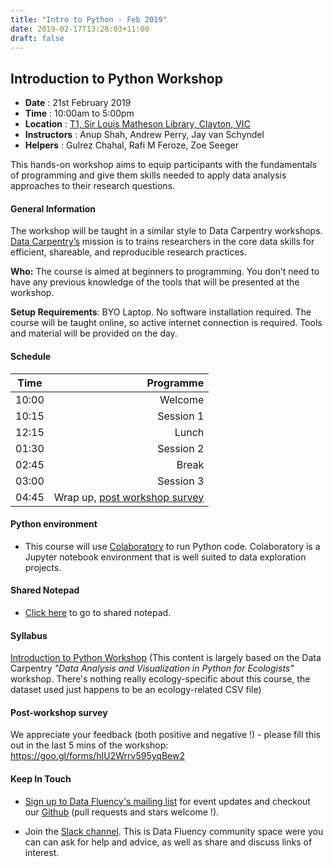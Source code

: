 ```yaml
---
title: "Intro to Python - Feb 2019"
date: 2019-02-17T13:28:03+11:00
draft: false
---
```


## Introduction to Python Workshop

-	**Date** :		21st February 2019
-	**Time** :		10:00am to 5:00pm
-	**Location** :		[T1, Sir Louis Matheson Library, Clayton, VIC](https://goo.gl/maps/DUXk3v8UuWB2)
-	**Instructors** :	Anup Shah, Andrew Perry, Jay van Schyndel
-	**Helpers** : 		Gulrez Chahal, Rafi M Feroze, Zoe Seeger

This hands-on workshop aims to equip participants with the fundamentals of programming and give them skills needed to apply data analysis approaches to their research questions.


#### General Information

The workshop will be taught in a similar style to Data Carpentry workshops. [Data Carpentry’s](http://www.datacarpentry.org/) mission is to trains researchers in the core data skills for efficient, shareable, and reproducible research practices.

**Who:** The course is aimed at beginners to programming. You don’t need to have any previous knowledge of the tools that will be presented at the workshop.

**Setup Requirements**: BYO Laptop. No software installation required. The course will be taught online, so active internet connection is required. Tools and material will be provided on the day.

#### Schedule

Time | Programme
----------- | ------------------:
10:00 | Welcome
10:15 | Session 1
12:15 | Lunch
01:30 | Session 2
02:45 | Break
03:00 | Session 3
04:45 | Wrap up, [post workshop survey](#post-workshop-survey)


#### Python environment
* This course will use [Colaboratory](https://colab.research.google.com/) to run Python code. 
  Colaboratory is a Jupyter notebook environment that is well suited to data exploration projects.


#### Shared Notepad

* [Click here](https://pad.carpentries.org/intro_to_python_feb_21_19) to go to shared notepad.


#### Syllabus

[Introduction to Python Workshop](https://monashdatafluency.github.io/python-workshop-base/fullday/) 
(This content is largely based on the Data Carpentry _"Data Analysis and Visualization in Python for Ecologists"_ workshop. There's nothing really ecology-specific about this course, the dataset used just happens to be an ecology-related CSV file)


#### Post-workshop survey

We appreciate your feedback (both positive and negative !) - please fill this out in the last 5 mins of the workshop: https://goo.gl/forms/hIU2Wrrv595yqBew2

#### Keep In Touch

* [Sign up to Data Fluency's mailing list](http://eepurl.com/dmzhGH) for event updates and checkout our [Github](https://github.com/MonashDataFluency) (pull requests and stars welcome !). 

* Join the [Slack channel](https://datafluency.slack.com). This is Data Fluency community space were you can can ask for help and advice, as well as share and discuss links of interest. 
